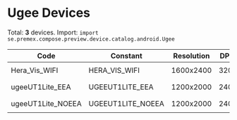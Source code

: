 # Ugee Devices

Total: **3** devices. Import: `import se.premex.compose.preview.device.catalog.android.Ugee`

| Code | Constant | Resolution | DPI | Compose Spec | Preview Usage |
|------|----------|------------|-----|-------------|---------------|
| Hera_Vis_WIFI | HERA_VIS_WIFI | 1600x2400 | 320 | `spec:width=1600px,height=2400px,dpi=320` | `@Preview(device = Ugee.HERA_VIS_WIFI)` |
| ugeeUT1Lite_EEA | UGEEUT1LITE_EEA | 1200x2000 | 240 | `spec:width=1200px,height=2000px,dpi=240` | `@Preview(device = Ugee.UGEEUT1LITE_EEA)` |
| ugeeUT1Lite_NOEEA | UGEEUT1LITE_NOEEA | 1200x2000 | 240 | `spec:width=1200px,height=2000px,dpi=240` | `@Preview(device = Ugee.UGEEUT1LITE_NOEEA)` |

<!-- Generated automatically. Do not edit manually. -->
